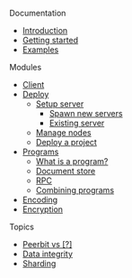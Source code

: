 
Documentation
- [Introduction](/)
- [Getting started](/getting-started.md)
- [Examples](/examples.md)

Modules
- [Client](/modules/client/)
- [Deploy](/modules/deploy/)
    - [Setup server](/modules/deploy/server/)
        - [Spawn new servers](/modules/deploy/server/automatic.md)
        - [Existing server](/modules/deploy/server/custom.md)
    - [Manage nodes](/modules/deploy/manage/)
    - [Deploy a project](/modules/deploy/publish/)
- [Programs](/modules/program/)
    - [What is a program?](/modules/program/)
    - [Document store](/modules/program/document-store/)
    - [RPC](/modules/program/rpc/)
    - [Combining programs](/modules/program/composition/)
- [Encoding](/modules/encoding/)
- [Encryption](/modules/encryption/)

Topics
- [Peerbit vs [?]](/topics/difference.md)
- [Data integrity](/topics/integrity.md)
- [Sharding](/topics/sharding/)




